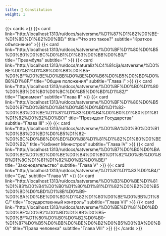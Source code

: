 ```yaml
---
title: 📕 Constitution
weight: 1
---
```


{{< cards >}}
  {{< card link="http://localhost:1313/ru/docs/satversme/%D1%87%D1%82%D0%BE-%D1%8D%D1%82%D0%BE/" title="Что это такое?" subtitle="Краткое объяснение" >}}
  {{< card link="http://localhost:1313/ru/docs/satversme/%D0%BF%D1%80%D0%B5%D0%B0%D0%BC%D0%B1%D1%83%D0%BB%D0%B0/" title="Преамбула" subtitle="" >}}
  {{< card link="http://localhost:1313/ru/docs/naturaliz%C4%81cija/satversme/%D0%BE%D0%B1%D1%89%D0%B8%D0%B5-%D0%BF%D0%BE%D0%BB%D0%BE%D0%B6%D0%B5%D0%BD%D0%B8%D1%8F/" title="Общие положения" subtitle="Глава I" >}}
  {{< card link="http://localhost:1313/ru/docs/satversme/%D0%BF%D0%B0%D1%80%D0%BB%D0%B0%D0%BC%D0%B5%D0%BD%D1%82/" title="Парламент" subtitle="Глава II" >}}
  {{< card link="http://localhost:1313/ru/docs/satversme/%D0%BF%D1%80%D0%B5%D0%B7%D0%B8%D0%B4%D0%B5%D0%BD%D1%82-%D0%B3%D0%BE%D1%81%D1%83%D0%B4%D0%B0%D1%80%D1%81%D1%82%D0%B2%D0%B0/" title="Президент Государства" subtitle="Глава III" >}}
  {{< card link="http://localhost:1313/ru/docs/satversme/%D0%BA%D0%B0%D0%B1%D0%B8%D0%BD%D0%B5%D1%82-%D0%BC%D0%B8%D0%BD%D0%B8%D1%81%D1%82%D1%80%D0%BE%D0%B2/" title="Кабинет Министров" subtitle="Глава IV" >}}
  {{< card link="http://localhost:1313/ru/docs/satversme/%D0%B7%D0%B0%D0%BA%D0%BE%D0%BD%D0%BE%D0%B4%D0%B0%D1%82%D0%B5%D0%BB%D1%8C%D1%81%D1%82%D0%B2%D0%BE/" title="Законодательство" subtitle="Глава V" >}}
  {{< card link="http://localhost:1313/ru/docs/satversme/%D1%81%D1%83%D0%B4/" title="Суд" subtitle="Глава VI" >}}
  {{< card link="http://localhost:1313/ru/docs/satversme/%D0%B3%D0%BE%D1%81%D1%83%D0%B4%D0%B0%D1%80%D1%81%D1%82%D0%B2%D0%B5%D0%BD%D0%BD%D1%8B%D0%B9-%D0%BA%D0%BE%D0%BD%D1%82%D1%80%D0%BE%D0%BB%D1%8C/" title="Государственный контроль" subtitle="Глава VII" >}}
  {{< card link="http://localhost:1313/ru/docs/satversme/%D0%BE%D1%81%D0%BD%D0%BE%D0%B2%D0%BD%D1%8B%D0%B5-%D0%BF%D1%80%D0%B0%D0%B2%D0%B0-%D1%87%D0%B5%D0%BB%D0%BE%D0%B2%D0%B5%D0%BA%D0%B0/" title="Права человека" subtitle="Глава VIII" >}}
{{< /cards >}}


